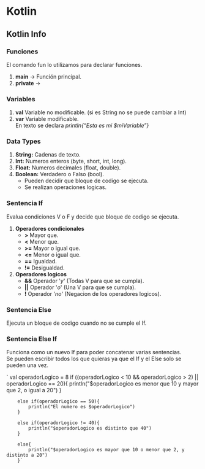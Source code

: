 # Kotlin
## Kotlin Info

### Funciones
El comando fun lo utilizamos para declarar funciones.
1. **main** -> Función principal.
2. **private** ->

### Variables
1. **val** Variable no modificable. (si es String no se puede cambiar a Int)
2. **var** Variable modificable.  
En texto se declara *println{“Esta es mi $miVariable”}*

### Data Types
1. **String:** Cadenas de texto.  
2. **Int:** Numeros enteros (byte, short, int, long).  
3. **Float:** Numeros decimales (float, double).  
4. **Boolean:** Verdadero o Falso (bool).  
	- Pueden decidir que bloque de codigo se ejecuta.  
	- Se realizan operaciones logicas.

### Sentencia If
Evalua condiciones V o F y decide que bloque de codigo se ejecuta.  

1. **Operadores condicionales**
	- **>** Mayor que.
	- **<** Menor que.
	- **>=** Mayor o igual que.
	- **<=** Menor o igual que.
	- **==** Igualdad.
	- **!=** Desigualdad.
2. **Operadores logicos**
	- **&&** Operador '*y*' (Todas V para que se cumpla).
	- **||** Operador '*o*' (Una V para que se cumpla).
	- **!** Operador '*no*' (Negacion de los operadores logicos).  
### Sentencia Else
Ejecuta un bloque de codigo cuando no se cumple el If.  

### Sentencia Else If
Funciona como un nuevo If para poder concatenar varias sentencias.  
Se pueden escribir todos los que quieras ya que el If y el Else solo se pueden una vez.  

`	val operadorLogico = 8
        if ((operadorLogico < 10 && operadorLogico > 2) || operadorLogico == 20){
            println("$operadorLogico es menor que 10 y mayor que 2, o igual a 20")
        }

        else if(operadorLogico == 50){
            println("El numero es $operadorLogico")
        }

        else if(operadorLogico != 40){
            println("$operadorLogico es distinto que 40")
        }

        else{
            println("$operadorLogico es mayor que 10 o menor que 2, y distinto a 20")
        }`

